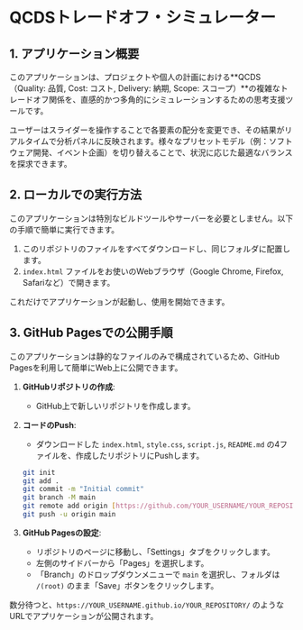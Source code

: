 # QCDSトレードオフ・シミュレーター

## 1. アプリケーション概要

このアプリケーションは、プロジェクトや個人の計画における**QCDS（Quality: 品質, Cost: コスト, Delivery: 納期, Scope: スコープ）**の複雑なトレードオフ関係を、直感的かつ多角的にシミュレーションするための思考支援ツールです。

ユーザーはスライダーを操作することで各要素の配分を変更でき、その結果がリアルタイムで分析パネルに反映されます。様々なプリセットモデル（例：ソフトウェア開発、イベント企画）を切り替えることで、状況に応じた最適なバランスを探求できます。

## 2. ローカルでの実行方法

このアプリケーションは特別なビルドツールやサーバーを必要としません。以下の手順で簡単に実行できます。

1.  このリポジトリのファイルをすべてダウンロードし、同じフォルダに配置します。
2.  `index.html` ファイルをお使いのWebブラウザ（Google Chrome, Firefox, Safariなど）で開きます。

これだけでアプリケーションが起動し、使用を開始できます。

## 3. GitHub Pagesでの公開手順

このアプリケーションは静的なファイルのみで構成されているため、GitHub Pagesを利用して簡単にWeb上に公開できます。

1.  **GitHubリポジトリの作成**:
    * GitHub上で新しいリポジトリを作成します。

2.  **コードのPush**:
    * ダウンロードした `index.html`, `style.css`, `script.js`, `README.md` の4ファイルを、作成したリポジトリにPushします。
    ```bash
    git init
    git add .
    git commit -m "Initial commit"
    git branch -M main
    git remote add origin [https://github.com/YOUR_USERNAME/YOUR_REPOSITORY.git](https://github.com/YOUR_USERNAME/YOUR_REPOSITORY.git)
    git push -u origin main
    ```

3.  **GitHub Pagesの設定**:
    * リポジトリのページに移動し、「Settings」タブをクリックします。
    * 左側のサイドバーから「Pages」を選択します。
    * 「Branch」のドロップダウンメニューで `main` を選択し、フォルダは `/(root)` のまま「Save」ボタンをクリックします。

数分待つと、`https://YOUR_USERNAME.github.io/YOUR_REPOSITORY/` のようなURLでアプリケーションが公開されます。

